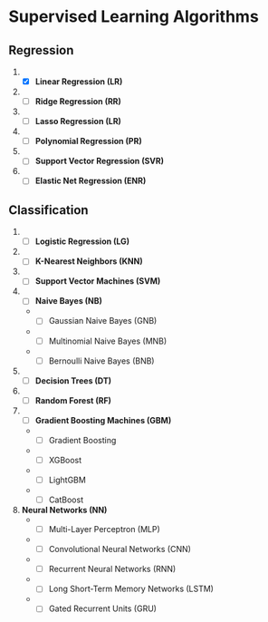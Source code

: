 # Supervised Learning Algorithms

## Regression
1. - [x] **Linear Regression (LR)**
2. - [ ] **Ridge Regression (RR)**
3. - [ ] **Lasso Regression (LR)**
4. - [ ] **Polynomial Regression (PR)**
5. - [ ] **Support Vector Regression (SVR)**
6. - [ ] **Elastic Net Regression (ENR)**

## Classification
1. - [ ] **Logistic Regression (LG)**
2. - [ ] **K-Nearest Neighbors (KNN)**
3. - [ ] **Support Vector Machines (SVM)**
4. - [ ] **Naive Bayes (NB)**
   - - [ ] Gaussian Naive Bayes (GNB)
   - - [ ] Multinomial Naive Bayes (MNB)
   - - [ ] Bernoulli Naive Bayes (BNB)
5. - [ ] **Decision Trees (DT)**
6. - [ ] **Random Forest (RF)**
7. - [ ] **Gradient Boosting Machines (GBM)**
   - - [ ] Gradient Boosting
   - - [ ] XGBoost
   - - [ ] LightGBM
   - - [ ] CatBoost
8. **Neural Networks (NN)**
   - - [ ] Multi-Layer Perceptron (MLP)
   - - [ ] Convolutional Neural Networks (CNN)
   - - [ ] Recurrent Neural Networks (RNN)
   - - [ ] Long Short-Term Memory Networks (LSTM)
   - - [ ] Gated Recurrent Units (GRU)